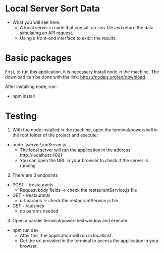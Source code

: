 # Local Server Sort Data
 - What you will see here: 
   - A local server in node that consult an .csv file and return the data simulating an API request. 
   - Using a front-end interface to exibit the results.

# Basic packages
First, to run this application, it is necessary install node in the machine.
The download can be done with the link: https://nodejs.org/en/download.

After installing node, run:
- npm install

# Testing
1. With the node installed in the machine, open the terminal/powershell in the root folder of the project and execute:
 - node .\server\runServer.js
   - The local server will run the application in the address http://localhost:4001
   - You can open the URL in your browser to check if the server is running
2. There are 3 endpoints
 - POST - /restaurants
   - Request body fields -> check the restaurantService.js file
 - GET - /restaurants
   - url params -> check the restaurantService.js file
 - GET - /cuisines
   - no params needed
 
3. Open a paralel terminal/powershell window and execute:
 - npm run dev
   - After this, the application will run in localhost.
   - Get the url provided in the terminal to access the application in your browser.
